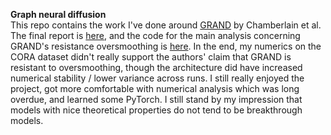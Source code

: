 
**Graph neural diffusion** </br>
This repo contains the work I've done around [GRAND](https://arxiv.org/abs/2106.10934) by Chamberlain et al. The final report is [here](GRAND-Étienne-final.pdf), and the code for the main analysis concerning GRAND's resistance oversmoothing is [here](oversmoothing_analysis.py). In the end, my numerics on the CORA dataset didn't really support the authors' claim that GRAND is resistant to oversmoothing, though the architecture did have increased numerical stability / lower variance across runs. I still really enjoyed the project, got more comfortable with numerical analysis which was long overdue, and learned some PyTorch. I still stand by my impression that models with nice theoretical properties do not tend to be breakthrough models. 

